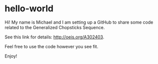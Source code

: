 # hello-world

Hi!  My name is Michael and I am setting up a GitHub to share some code related to the Generalized Chopsticks Sequence.

See this link for details: http://oeis.org/A302403.

Feel free to use the code however you see fit.

Enjoy!
